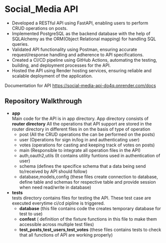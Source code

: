 # Social_Media API
- Developed a RESTful API using FastAPI, enabling users to perform CRUD operations on posts.
- Implemented PostgreSQL as the backend database with the help of SQLAlchemy as the ORM(Object Relational mapping) for handling SQL queries.
- Validated API functionality using Postman, ensuring accurate request/response handling and adherence to API specifications.
- Created a CI/CD pipeline using GitHub Actions, automating the testing, building, and deployment processes for the API.
- Hosted the API using Render hosting services, ensuring reliable and scalable deployment of the application.

Documentation for API https://social-media-api-do4q.onrender.com/docs

## Repository Walkthrough
* **app**</br>
   Main code for the API is in app directory.
   App directory consists of
   **router directory**
   All the operations that API support are stored in the router directory in different files in on the basis of type of operation
   - post (All the CRUD operations the can be performed on the posts)
   - user (Operations for sign in/log in and authenticating user)
   - votes (operations for casting and keeping track of votes on posts)
   - main (Responsible to integrate all operation files in the API)
   - auth,oauth2,utils (It contains utility funtions used in authentication of user)
   - schema (defines the specifice schema that a data being send to/received by API  should follow)
   - database,models,config  (these files create connection to database, define table and schemas for respective table and provide session when need read/write in database)
* **tests**</br>
  tests directory contains files for testing the API. These test case are executed everytime ci/cd pipline is triggered.
  - **database** (this file contains code the creates  temporary database for test to use)
  - **confest** ( definition of the fixture functions in this file to make them accessible across multiple test files)
  - **test_posts,test_users,test_votes** (these files contains tests to check that all functions of API are working properly)

